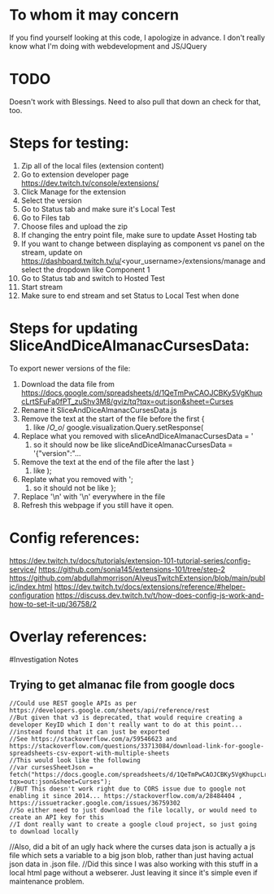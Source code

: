 # To whom it may concern
If you find yourself looking at this code, I apologize in advance.  I don't really know what I'm doing with webdevelopment and JS/JQuery


# TODO
Doesn't work with Blessings.  Need to also pull that down an check for that, too.

# Steps for testing:
1. Zip all of the local files (extension content)
1. Go to extension developer page https://dev.twitch.tv/console/extensions/
1. Click Manage for the extension
1. Select the version
1. Go to Status tab and make sure it's Local Test
1. Go to Files tab
1. Choose files and upload the zip
1. If changing the entry point file, make sure to update Asset Hosting tab 
1. If you want to change between displaying as component vs panel on the stream, update on https://dashboard.twitch.tv/u/<your_username>/extensions/manage and select the dropdown like Component 1 
1. Go to Status tab and switch to Hosted Test
1. Start stream
1. Make sure to end stream and set Status to Local Test when done

# Steps for updating SliceAndDiceAlmanacCursesData:
To export newer versions of the file:
1. Download the data file from https://docs.google.com/spreadsheets/d/1QeTmPwCAOJCBKy5VgKhupcLrtSFuFa0fPT_zuShv3M8/gviz/tq?tqx=out:json&sheet=Curses
2. Rename it SliceAndDiceAlmanacCursesData.js
3. Remove the text at the start of the file before the first { 
    1. like /*O_o*/ google.visualization.Query.setResponse(
4. Replace what you removed with sliceAndDiceAlmanacCursesData = '  
    1. so it should now be like sliceAndDiceAlmanacCursesData = '{"version":"...
5. Remove the text at the end of the file after the last }
    1. like );
6. Replate what you removed with ';
    1. so it should not be like };
7. Replace '\n' with '\\n' everywhere in the file
8. Refresh this webpage if you still have it open.


# Config references:

https://dev.twitch.tv/docs/tutorials/extension-101-tutorial-series/config-service/
https://github.com/sonia145/extensions-101/tree/step-2
https://github.com/abdullahmorrison/AlveusTwitchExtension/blob/main/public/index.html
https://dev.twitch.tv/docs/extensions/reference/#helper-configuration
https://discuss.dev.twitch.tv/t/how-does-config-js-work-and-how-to-set-it-up/36758/2


# Overlay references:



#Investigation Notes

## Trying to get almanac file from google docs
    //Could use REST google APIs as per https://developers.google.com/sheets/api/reference/rest
    //But given that v3 is deprecated, that would require creating a developer KeyID which I don't really want to do at this point...
    //instead found that it can just be exported
    //See https://stackoverflow.com/a/59546623 and https://stackoverflow.com/questions/33713084/download-link-for-google-spreadsheets-csv-export-with-multiple-sheets
    //This would look like the following
    //var cursesSheetJson = fetch("https://docs.google.com/spreadsheets/d/1QeTmPwCAOJCBKy5VgKhupcLrtSFuFa0fPT_zuShv3M8/gviz/tq?tqx=out:json&sheet=Curses");
    //BUT This doesn't work right due to CORS issue due to google not enabling it since 2014... https://stackoverflow.com/a/28484404 , https://issuetracker.google.com/issues/36759302	
    //So either need to just download the file locally, or would need to create an API key for this
    //I dont really want to create a google cloud project, so just going to download locally
   //Also, did a bit of an ugly hack where the curses data json is actually a js file which sets a variable to a big json blob, rather than just having actual json data in .json file.
   //Did this since I was also working with this stuff in a local html page without a  webserer.  Just leaving it since it's simple even if maintenance problem.